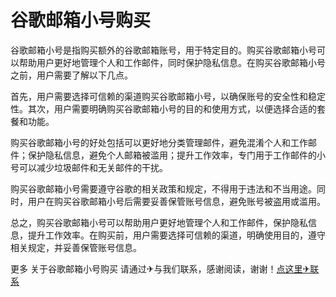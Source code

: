 # 谷歌邮箱小号购买

谷歌邮箱小号是指购买额外的谷歌邮箱账号，用于特定目的。购买谷歌邮箱小号可以帮助用户更好地管理个人和工作邮件，同时保护隐私信息。在购买谷歌邮箱小号之前，用户需要了解以下几点。

首先，用户需要选择可信赖的渠道购买谷歌邮箱小号，以确保账号的安全性和稳定性。其次，用户需要明确购买谷歌邮箱小号的目的和使用方式，以便选择合适的套餐和功能。

购买谷歌邮箱小号的好处包括可以更好地分类管理邮件，避免混淆个人和工作邮件；保护隐私信息，避免个人邮箱被滥用；提升工作效率，专门用于工作邮件的小号可以减少垃圾邮件和无关邮件的干扰。

购买谷歌邮箱小号需要遵守谷歌的相关政策和规定，不得用于违法和不当用途。同时，用户在购买谷歌邮箱小号后需要妥善保管账号信息，避免账号被盗用或滥用。

总之，购买谷歌邮箱小号可以帮助用户更好地管理个人和工作邮件，保护隐私信息，提升工作效率。在购买前，用户需要选择可信赖的渠道，明确使用目的，遵守相关规定，并妥善保管账号信息。

更多 关于谷歌邮箱小号购买 请通过✈与我们联系，感谢阅读，谢谢！[点这里✈联系](https://www.k02.cc)